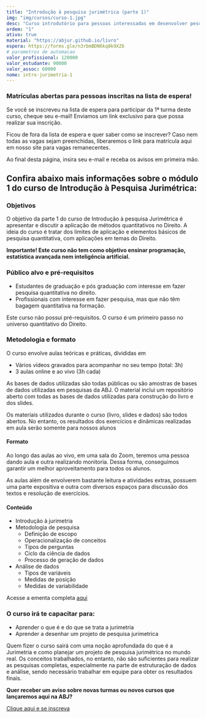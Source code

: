 ```yaml
---
title: "Introdução à pesquisa jurimétrica (parte 1)"
img: "img/cursos/curso-1.jpg"
desc: "Curso introdutório para pessoas interessadas em desenvolver pesquisas jurimétricas, parte 1."
ordem: "1"
ativo: true
material: "https://abjur.github.io/livro"
espera: https://forms.gle/n3rbmBDN6kq8k9XZ6
# parametros de automacao
valor_profissional: 120000
valor_estudante: 90000
valor_assoc: 60000
nome: intro-jurimetria-1
---
```


### Matrículas abertas para pessoas inscritas na lista de espera!

Se você se inscreveu na lista de espera para participar da 1ª turma deste curso, cheque seu e-mail! Enviamos um link exclusivo para que possa realizar sua inscrição.

Ficou de fora da lista de espera e quer saber como se inscrever? Caso nem todas as vagas sejam preenchidas, liberaremos o link para matrícula aqui em nosso site para vagas remanecentes.

Ao final desta página, insira seu e-mail e receba os avisos em primeira mão.

## Confira abaixo mais informações sobre o módulo 1 do curso de Introdução à Pesquisa Jurimétrica:

### Objetivos

O objetivo da parte 1 do curso de Introdução à pesquisa Jurimétrica é apresentar e discutir a aplicação de métodos quantitativos no Direito. A ideia do curso é tratar dos limites de aplicação e elementos básicos de pesquisa quantitativa, com aplicações em temas do Direito.

**Importante! Este curso não tem como objetivo ensinar programação, estatística avançada nem inteligência artificial.**

### Público alvo e pré-requisitos

-   Estudantes de graduação e pós graduação com interesse em fazer pesquisa quantitativa no direito.
-   Profissionais com interesse em fazer pesquisa, mas que não têm bagagem quantitativa na formação.

Este curso não possui pré-requisitos. O curso é um primeiro passo no universo quantitativo do Direito.

### Metodologia e formato

O curso envolve aulas teóricas e práticas, divididas em

-   Vários vídeos gravados para acompanhar no seu tempo (total: 3h)
-   3 aulas online e ao vivo (3h cada)

As bases de dados utilizadas são todas públicas ou são amostras de bases de dados utilizadas em pesquisas da ABJ. O material inclui um repositório aberto com todas as bases de dados utilizadas para construção do livro e dos slides.

Os materiais utilizados durante o curso (livro, slides e dados) são todos abertos. No entanto, os resultados dos exercícios e dinâmicas realizadas em aula serão somente para nossos alunos

#### Formato

Ao longo das aulas ao vivo, em uma sala do Zoom, teremos uma pessoa dando aula e outra realizando monitoria. Dessa forma, conseguimos garantir um melhor aproveitamento para todos os alunos.

As aulas além de envolverem bastante leitura e atividades extras, possuem uma parte expositiva e outra com diversos espaços para discussão dos textos e resolução de exercícios.

#### Conteúdo

-   Introdução à jurimetria
-   Metodologia de pesquisa
    -   Definição de escopo
    -   Operacionalização de conceitos
    -   Tipos de perguntas
    -   Ciclo da ciência de dados
    -   Processo de geração de dados
-   Análise de dados
    -   Tipos de variáveis
    -   Medidas de posição
    -   Medidas de variabilidade

Acesse a ementa completa <a href="https://docs.google.com/document/d/1pHF1qUjupkkPQYrHgySC1y3qyVKoERETdDbs1t_Aruc/edit?usp=sharing" target="_blank">aqui </a>

### O curso irá te capacitar para:

-   Aprender o que é e do que se trata a jurimetria
-   Aprender a desenhar um projeto de pesquisa jurimetrica

Quem fizer o curso sairá com uma noção aprofundada do que é a Jurimetria e como planejar um projeto de pesquisa jurimétrica no mundo real. Os conceitos trabalhados, no entanto, não são suficientes para realizar as pesquisas completas, especialmente na parte de estruturação de dados e análise, sendo necessário trabalhar em equipe para obter os resultados finais.



**Quer receber um aviso sobre novas turmas ou novos cursos que lançaremos aqui na ABJ?**

<a href="<https://app.glueup.com/organization/1442/widget/subscription-list/?unsubscribe=10756&subscribe=20052I"> Clique aqui e se inscreva</a>

